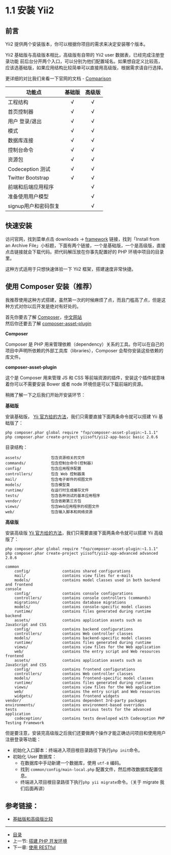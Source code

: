 # 1.1 安装 Yii2

## 前言

Yii2 提供两个安装版本，你可以根据你项目的需求来决定安装哪个版本。

Yii2 基础版与高级版本相比，高级版有自带的 Yii2 user 数据表，已经完成注册登录功能
前后台分开两个入口，可以分别为他们配置域名。如果想自定义比较高，应该选基础版，如果应用结构比较简单可以直接用高级版，根据需求请自行选择。

更详细的对比我们来看一下官网的文档 - [Comparison](https://github.com/yiisoft/yii2-app-advanced/blob/master/docs/guide/start-comparison.md)

| 功能点  |  基础版  |  高级版 |
|---|:---:|:---:|
| 工程结构 | √ | √ |
| 首页控制器 | √ | √ |
| 用户 登录/退出 | √ | √ |
| 模式  | √ | √ |
| 数据库连接  | √ | √ |
| 控制台命令  | √ | √ |
| 资源包  | √ | √ |
| Codeception 测试  | √ | √ |
| Twitter Bootstrap  | √ | √ |
| 前端和后端应用程序  |    | √ |
| 准备使用用户模型 |    | √ |
| signup用户和密码恢复  |     | √ |

## 快速安装


访问官网，找到菜单点击 downloads -> [framework](http://www.yiiframework.com/download/) 链接，找到「Install from an Archive File」小标题，下面有两个链接，一个是基础版，一个是高级版，直接点击链接就会下载代码。把代码解压放在你事先配置好的 PHP 环境中项目的目录里。

这种方式适用于只想快速体验一下 Yii2 框架，搭建速度非常快捷。

## 使用 Composer 安装（推荐）

我推荐使用这种方式搭建，虽然第一次的时候麻烦了点，而且门槛高了点，但是这种方式对你以后开发是绝对有好处的。

首先你要去了解 [Composer](https://getcomposer.org/)，[中文网站](http://www.phpcomposer.com/)  
然后你还要去了解 [composer-asset-plugin](https://github.com/francoispluchino/composer-asset-plugin)  

**Composer**

Composer 是 PHP 用来管理依赖（dependency）关系的工具。你可以在自己的项目中声明所依赖的外部工具库（libraries），Composer 会帮你安装这些依赖的库文件。

**composer-asset-plugin**

这个是 Composer 用来管理 JS 和 CSS 等前端资源的插件，安装这个插件就意味着你可以不需要安装 Bower 或者 node 环境但是可以下载前端的资源。

稍微了解一下之后我们开始开安装环节：

**基础版**

安装基础版， [Yii 官方给的方法](http://www.yiiframework.com/download/)，我们只需要直接下面两条命令就可以搭建 Yii 基础版了：

```shell
php composer.phar global require "fxp/composer-asset-plugin:~1.1.1"
php composer.phar create-project yiisoft/yii2-app-basic basic 2.0.6
```

目录结构：

```
assets/             包含资源相关的文件
commands/           包含控制台命令(控制器)
config/             包含应用程序配置
controllers/        包含 Web 控制器类
mail/               包含电子邮件的视图文件
models/             包含模型类
runtime/            在运行时生成缓存文件
tests/              包含各种测试的基本应用程序
vendor/             包含依赖第三方包
views/              包含Web应用程序的视图文件
web/                包含输入脚本和网络资源
```


**高级版**

安装高级版 [Yii 官方给的方法](http://www.yiiframework.com/download/)，我们只需要直接下面两条命令就可以搭建 Yii 高级版了：

```shell
php composer.phar global require "fxp/composer-asset-plugin:~1.1.1"
php composer.phar create-project yiisoft/yii2-app-advanced advanced 2.0.6
```

```
common
    config/              contains shared configurations
    mail/                contains view files for e-mails
    models/              contains model classes used in both backend and frontend
console
    config/              contains console configurations
    controllers/         contains console controllers (commands)
    migrations/          contains database migrations
    models/              contains console-specific model classes
    runtime/             contains files generated during runtime
backend
    assets/              contains application assets such as JavaScript and CSS
    config/              contains backend configurations
    controllers/         contains Web controller classes
    models/              contains backend-specific model classes
    runtime/             contains files generated during runtime
    views/               contains view files for the Web application
    web/                 contains the entry script and Web resources
frontend
    assets/              contains application assets such as JavaScript and CSS
    config/              contains frontend configurations
    controllers/         contains Web controller classes
    models/              contains frontend-specific model classes
    runtime/             contains files generated during runtime
    views/               contains view files for the Web application
    web/                 contains the entry script and Web resources
    widgets/             contains frontend widgets
vendor/                  contains dependent 3rd-party packages
environments/            contains environment-based overrides
tests                    contains various tests for the advanced application
    codeception/         contains tests developed with Codeception PHP Testing Framework

```

但是要注意，安装完高级版之后我们还要做两个操作才能正确访问项目和使用用户注册登录等功能：

- 初始化入口脚本：终端进入项目根目录路径下执行`php init`命令。
- 初始化 User 数据库：
    - 在数据库中手动新建一个数据库，使用 `utf-8` 编码。
    - 找到 `common/config/main-local.php` 配置文件，然后修改数据库配置信息。
    - 终端进入项目根目录路径下执行`php yii migrate`命令。（关于 migrate 我们后面再讲）


## 参考链接：

- [基础版和高级版比较](https://github.com/yiisoft/yii2-app-advanced/blob/master/docs/guide/start-comparison.md)

-----------------

- [目录](/SUMMARY.md)
- 上一节: [搭建 PHP 开发环境](/book/01/1.1.md)
- 下一章: [使用 RESTful](/book/02/2.0.md)